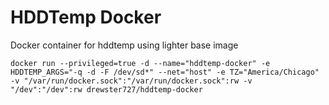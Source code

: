 #  HDDTemp Docker

Docker container for hddtemp using lighter base image

```
docker run --privileged=true -d --name="hddtemp-docker" -e HDDTEMP_ARGS="-q -d -F /dev/sd*" --net="host" -e TZ="America/Chicago" -v "/var/run/docker.sock":"/var/run/docker.sock":rw -v "/dev":"/dev":rw drewster727/hddtemp-docker
```
